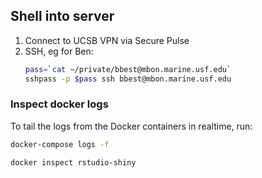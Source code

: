 


## Shell into server

1. Connect to UCSB VPN via Secure Pulse
1. SSH, eg for Ben:
    ```bash
    pass=`cat ~/private/bbest@mbon.marine.usf.edu`
    sshpass -p $pass ssh bbest@mbon.marine.usf.edu
    ```




### Inspect docker logs

To tail the logs from the Docker containers in realtime, run:

```bash
docker-compose logs -f

docker inspect rstudio-shiny
```
